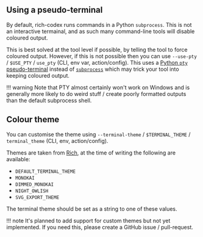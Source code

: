 ## Using a pseudo-terminal

By default, rich-codex runs commands in a Python `subprocess`. This is not an interactive termainal, and as such many command-line tools will disable coloured output.

This is best solved at the tool level if possible, by telling the tool to force coloured output. However, if this is not possible then you can use `--use-pty` / `$USE_PTY` / `use_pty` (CLI, env var, action/config). This uses a [Python `pty` pseudo-terminal](https://docs.python.org/dev/library/pty.html) instead of [`subprocess`](https://docs.python.org/dev/library/subprocess.html) which may trick your tool into keeping coloured output.

<!-- prettier-ignore-start -->
!!! warning
    Note that PTY almost certainly won't work on Windows and is generally more likely to do weird stuff / create poorly formatted outputs than the default subprocess shell.
<!-- prettier-ignore-end -->

## Colour theme

You can customise the theme using `--terminal-theme` / `$TERMINAL_THEME` / `terminal_theme` (CLI, env, action/config).

Themes are taken from [Rich](https://github.com/Textualize/rich/blob/master/rich/terminal_theme.py), at the time of writing the following are available:

- `DEFAULT_TERMINAL_THEME`
- `MONOKAI`
- `DIMMED_MONOKAI`
- `NIGHT_OWLISH`
- `SVG_EXPORT_THEME`

The terminal theme should be set as a string to one of these values.

<!-- prettier-ignore-start -->
!!! note
    It's planned to add support for custom themes but not yet implemented. If you need this, please create a GitHub issue / pull-request.
<!-- prettier-ignore-end -->
